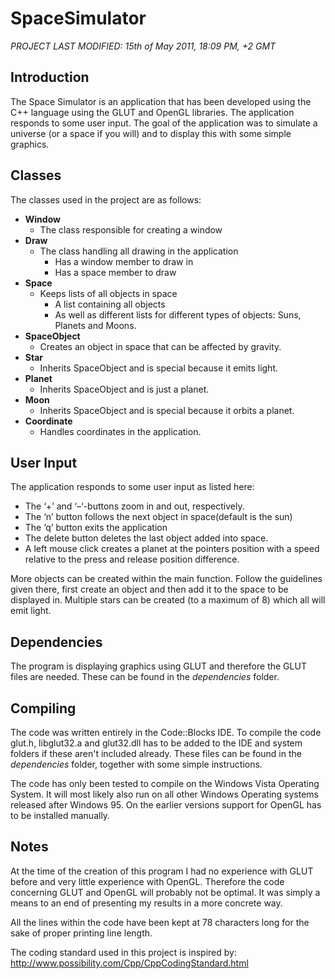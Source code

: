 SpaceSimulator
==============
*PROJECT LAST MODIFIED: 15th of May 2011, 18:09 PM, +2 GMT*

## Introduction 

The Space Simulator is an application that has been developed using the C++ language using the 
GLUT and OpenGL libraries. The application responds to some user input. The goal of the application 
was to simulate a universe (or a space if you will) and to display this with some simple graphics. 

## Classes 

The classes used in the project are as follows: 
* **Window**
    * The class responsible for creating a window 
* **Draw**
    * The class handling all drawing in the application 
        * Has a window member to draw in 
        * Has a space member to draw 
* **Space**
    * Keeps lists of all objects in space 
        * A list containing all objects 
        * As well as different lists for different types of objects: Suns, Planets and Moons. 
* **SpaceObject**
    * Creates an object in space that can be affected by gravity. 
* **Star**
    * Inherits SpaceObject and is special because it emits light. 
* **Planet**
    * Inherits SpaceObject and is just a planet. 
* **Moon**
    * Inherits SpaceObject and is special because it orbits a planet. 
* **Coordinate**
    * Handles coordinates in the application. 

## User Input 

The application responds to some user input as listed here: 
* The ‘+’ and ‘–‘-buttons zoom in and out, respectively. 
* The ‘n’ button follows the next object in space(default is the sun) 
* The ‘q’ button exits the application 
* The delete button deletes the last object added into space. 
* A left mouse click creates a planet at the pointers position with a speed relative to the press and release position difference. 
 
More objects can be created within the main function. Follow the guidelines given there, first create an object and then add it to the space to be displayed in. Multiple stars can be created (to a maximum of 8) which all will emit light.

## Dependencies 

The program is displaying graphics using GLUT and therefore the GLUT files are needed. These can be 
found in the *dependencies* folder. 

## Compiling
The code was written entirely in the Code::Blocks IDE. To compile the
code glut.h, libglut32.a and glut32.dll has to be added to the IDE and
system folders if these aren't included already. These files can be found
in the *dependencies* folder, together with some simple instructions.

The code has only been tested to compile on the Windows Vista
Operating System. It will most likely also run on all other Windows
Operating systems released after Windows 95. On the earlier versions
support for OpenGL has to be installed manually.

## Notes
At the time of the creation of this program I had no experience
with GLUT before and very little experience with OpenGL. Therefore the
code concerning GLUT and OpenGL will probably not be optimal. It was
simply a means to an end of presenting my results in a more concrete way.

All the lines within the code have been kept at 78 characters long
for the sake of proper printing line length.

The coding standard used in this project is inspired by:
http://www.possibility.com/Cpp/CppCodingStandard.html
